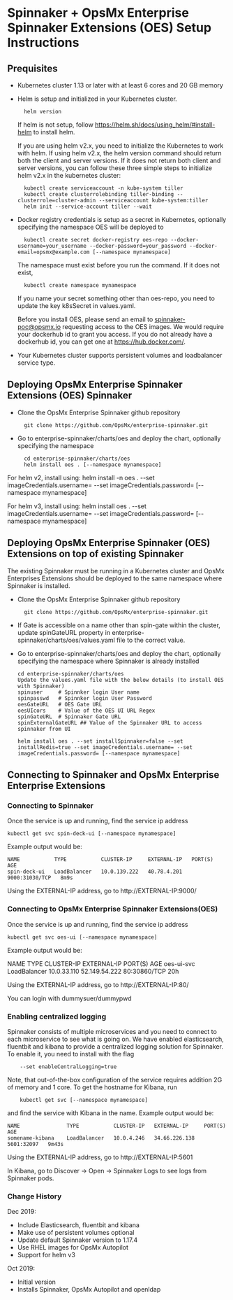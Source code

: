 
# Spinnaker + OpsMx Enterprise Spinnaker Extensions (OES) Setup Instructions

## Prequisites

- Kubernetes cluster 1.13 or later with at least 6 cores and 20 GB memory
- Helm is setup and initialized in your Kubernetes cluster.

		helm version

  If helm is not setup, follow <https://helm.sh/docs/using_helm/#install-helm> to install helm.

  If you are using helm v2.x, you need to initialize the Kubernetes to work with helm. If using helm v2.x, the helm version command should return both the client and server versions. If it does not return both client and server versions, you can follow these three simple steps to initialize helm v2.x in the kubernetes cluster:

		kubectl create serviceaccount -n kube-system tiller
		kubectl create clusterrolebinding tiller-binding --clusterrole=cluster-admin --serviceaccount kube-system:tiller
		helm init --service-account tiller --wait
- Docker registry credentials is setup as a secret in Kubernetes, optionally specifying the namespace OES will be deployed to

		kubectl create secret docker-registry oes-repo --docker-username=your_username --docker-password=your_password --docker-email=opsmx@example.com [--namespace mynamespace]

	The namespace must exist before you run the command. If it does not exist,

		kubectl create namespace mynamespace

  If you name your secret something other than oes-repo, you need to update the key k8sSecret in values.yaml.

	Before you install OES, please send an email to spinnaker-poc@opsmx.io requesting access to the OES images. We would require your dockerhub id to grant you access. If you do not already have a dockerhub id, you can get one at https://hub.docker.com/.

- Your Kubernetes cluster supports persistent volumes and loadbalancer service type.


## Deploying OpsMx Enterprise Spinnaker Extensions (OES) Spinnaker


- Clone the OpsMx Enterprise Spinnaker github repository

		git clone https://github.com/OpsMx/enterprise-spinnaker.git

- Go to enterprise-spinnaker/charts/oes and deploy the chart, optionally specifying the namespace

		cd enterprise-spinnaker/charts/oes
		helm install oes . [--namespace mynamespace]

For helm v2, install using: helm install -n oes . --set imageCredentials.username= --set imageCredentials.password= [--namespace mynamespace]

For helm v3, install using: helm install oes . --set imageCredentials.username= --set imageCredentials.password= [--namespace mynamespace]

## Deploying OpsMx Enterprise Spinnaker (OES) Extensions on top of existing Spinnaker

The existing Spinnaker must be running in a Kubernetes cluster and OpsMx Enterprises Extensions should be deployed
to the same namespace where Spinnaker is installed.

- Clone the OpsMx Enterprise Spinnaker github repository

		git clone https://github.com/OpsMx/enterprise-spinnaker.git

- If Gate is accessible on a name other than spin-gate within the cluster, update spinGateURL property in enterprise-spinnaker/charts/oes/values.yaml file to the correct value.

- Go to enterprise-spinnaker/charts/oes and deploy the chart, optionally specifying the namespace where Spinnaker is already installed

      cd enterprise-spinnaker/charts/oes
      Update the values.yaml file with the below details (to install OES with Spinnaker)
      spinuser     # Spinnker login User name
      spinpasswd   # Spinnker login User Password
      oesGateURL   # OES Gate URL
      oesUIcors    # Value of the OES UI URL Regex
      spinGateURL  # Spinnaker Gate URL
      spinExternalGateURL ## Value of the Spinnaker URL to access spinnaker from UI

      helm install oes . --set installSpinnaker=false --set installRedis=true --set imageCredentials.username= --set imageCredentials.password= [--namespace mynamespace]

## Connecting to Spinnaker and OpsMx Enterprise Enterprise Extensions

### Connecting to Spinnaker

Once the service is up and running, find the service ip address

	kubectl get svc spin-deck-ui [--namespace mynamespace]

Example output would be:

    NAME           TYPE           CLUSTER-IP     EXTERNAL-IP   PORT(S)          AGE
    spin-deck-ui   LoadBalancer   10.0.139.222   40.78.4.201   9000:31030/TCP   8m9s

Using the EXTERNAL-IP address, go to http://EXTERNAL-IP:9000/

### Connecting to OpsMx Enterprise Spinnaker Extensions(OES)

Once the service is up and running, find the service ip address

	kubectl get svc oes-ui [--namespace mynamespace]

Example output would be:

NAME   							TYPE           CLUSTER-IP   EXTERNAL-IP     PORT(S)          AGE
oes-ui-svc       LoadBalancer     10.0.33.110  52.149.54.222   80:30860/TCP      20h

Using the EXTERNAL-IP address, go to http://EXTERNAL-IP:80/

You can login with dummysuer/dummypwd


### Enabling centralized logging
Spinnaker consists of multiple microservices and you need to connect to each microservice to see what is going on. We have enabled elasticsearch, fluentbit and kibana to provide a centralized logging solution for Spinnaker. To enable it, you need to install with the flag

	    --set enableCentralLogging=true

Note, that out-of-the-box configuration of the service requires addition 2G of memory and 1 core.
To get the hostname for Kibana, run

	    kubectl get svc [--namespace mynamespace]

and find the service with Kibana in the name. Example output would be:

    NAME               TYPE           CLUSTER-IP   EXTERNAL-IP     PORT(S)      AGE
    somename-kibana    LoadBalancer   10.0.4.246   34.66.226.138   5601:32097   9m43s

Using the EXTERNAL-IP address, go to http://EXTERNAL-IP:5601

In Kibana, go to Discover -> Open -> Spinnaker Logs to see logs from Spinnaker pods.


### Change History
Dec 2019:
- Include Elasticsearch, fluentbit and kibana
- Make use of persistent volumes optional
- Update default Spinnaker version to 1.17.4
- Use RHEL images for OpsMx Autopilot
- Support for helm v3

Oct 2019:
- Initial version
- Installs Spinnaker, OpsMx Autopilot and openldap
